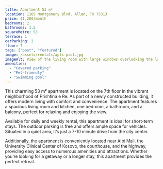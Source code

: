 ```yaml
---
title: Apartment 53 m²
location: 1165 Montgomery Blvd, Allen, TX 75013
price: $1,200/month
bedrooms: 2
bathrooms: 1.5
squareMetre: 53
terrace: 1
carParking: 2
floor: 7
tags: ["post", "featured"]
image: /assets/rentals/apts-pic1.jpg
imageAlt: View of the living room with large windows overlooking the lake
amenities: 
  - "Covered parking"
  - "Pet-friendly"
  - "Swimming pool"
---
```


This charming 53 m² apartment is located on the 7th floor in the vibrant neighborhood of Prishtina e Re. As part of a newly constructed building, it offers modern living with comfort and convenience. The apartment features a spacious living room and kitchen, one bedroom, a bathroom, and a balcony, perfect for relaxing and enjoying the view.

Available for daily and weekly rental, this apartment is ideal for short-term stays. The outdoor parking is free and offers ample space for vehicles. Situated in a quiet area, it’s just a 7-10 minute drive from the city center.

Additionally, the apartment is conveniently located near Albi Mall, the University Clinical Center of Kosovo, the courthouse, and the highway, providing easy access to numerous amenities and attractions. Whether you're looking for a getaway or a longer stay, this apartment provides the perfect retreat.